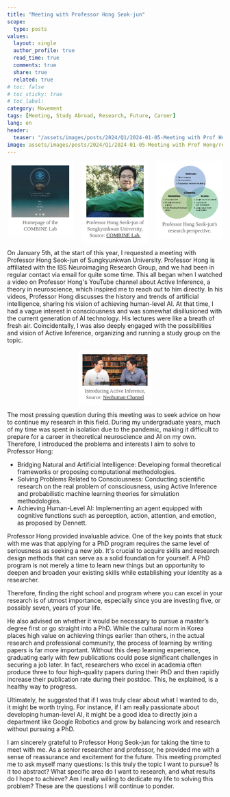 ```yaml
---
title: "Meeting with Professor Hong Seok-jun"
scope:
  type: posts
values:
  layout: single
  author_profile: true
  read_time: true
  comments: true
  share: true
  related: true
# toc: false
# toc_sticky: true
# toc_label:
category: Movement
tags: [Meeting, Study Abroad, Research, Future, Career]
lang: en
header:
  teaser: "/assets/images/posts/2024/Q1/2024-01-05-Meeting with Prof Hong/research_perspective.png"
image: assets/images/posts/2024/Q1/2024-01-05-Meeting with Prof Hong/research_perspective.png
---
```


<style>
  .centered-container {
      display: flex;
      justify-content: center;
      align-items: flex-start;
      gap: 20px; /* Adjust the gap between images */
  }
  figure {
      display: flex;
      flex-direction: column;
      margin: 0;
      padding: 10px;
      text-align: center;
      background-color: #fff;
      width: 30%; /* Set the width of each image */
  }
  img {
      width: 100%;
      height: auto;
  }
  figcaption {
      font-family: "Wanted Sans Variable", "Wanted Sans";
      font-size: 12px;
      color: #555;
      margin-top: 5px;
  }
</style>

<div class="centered-container">
  <figure>
    <img src="/assets/images/posts/2024/Q1/2024-01-05-Meeting with Prof Hong/COMBINE.png" alt="Image 1">
    <figcaption>
      Homepage of the COMBINE Lab
    </figcaption>
  </figure>
  <figure>
    <img src="/assets/images/posts/2024/Q1/2024-01-05-Meeting with Prof Hong/hong_seok_jun.jpg" alt="Image 2">
    <figcaption>
      Professor Hong Seok-jun of Sungkyunkwan University, Source: <a href="https://combinelab.net/">COMBINE Lab.</a>
    </figcaption>
  </figure>
  <figure>
    <img src="/assets/images/posts/2024/Q1/2024-01-05-Meeting with Prof Hong/research_perspective.png" alt="Image 3">
    <figcaption>
      Professor Hong Seok-jun's research perspective.
    </figcaption>
  </figure>
</div>

On January 5th, at the start of this year, I requested a meeting with Professor Hong Seok-jun of Sungkyunkwan University. Professor Hong is affiliated with the IBS Neuroimaging Research Group, and we had been in regular contact via email for quite some time. This all began when I watched a video on Professor Hong's YouTube channel about Active Inference, a theory in neuroscience, which inspired me to reach out to him directly. In his videos, Professor Hong discusses the history and trends of artificial intelligence, sharing his vision of achieving human-level AI. At that time, I had a vague interest in consciousness and was somewhat disillusioned with the current generation of AI technology. His lectures were like a breath of fresh air. Coincidentally, I was also deeply engaged with the possibilities and vision of Active Inference, organizing and running a study group on the topic.

<div class="centered-container">
  <figure>
    <img src="/assets/images/posts/2024/Q1/2024-01-05-Meeting with Prof Hong/neohuman.png" style="width: 100%; height: auto;">
    <figcaption>
      Introducing Active Inference, Source: <a href="https://www.youtube.com/channel/UC4yLLoaFX0H6VHUpjf588AQ">Neohuman Channel</a>
    </figcaption>
  </figure>
</div>

The most pressing question during this meeting was to seek advice on how to continue my research in this field. During my undergraduate years, much of my time was spent in isolation due to the pandemic, making it difficult to prepare for a career in theoretical neuroscience and AI on my own. Therefore, I introduced the problems and interests I aim to solve to Professor Hong:

- Bridging Natural and Artificial Intelligence: Developing formal theoretical frameworks or proposing computational methodologies.
- Solving Problems Related to Consciousness: Conducting scientific research on the real problem of consciousness, using Active Inference and probabilistic machine learning theories for simulation methodologies.
- Achieving Human-Level AI: Implementing an agent equipped with cognitive functions such as perception, action, attention, and emotion, as proposed by Dennett.

Professor Hong provided invaluable advice. One of the key points that stuck with me was that applying for a PhD program requires the same level of seriousness as seeking a new job. It's crucial to acquire skills and research design methods that can serve as a solid foundation for yourself. A PhD program is not merely a time to learn new things but an opportunity to deepen and broaden your existing skills while establishing your identity as a researcher.

Therefore, finding the right school and program where you can excel in your research is of utmost importance, especially since you are investing five, or possibly seven, years of your life.

He also advised on whether it would be necessary to pursue a master’s degree first or go straight into a PhD. While the cultural norm in Korea places high value on achieving things earlier than others, in the actual research and professional community, the process of learning by writing papers is far more important. Without this deep learning experience, graduating early with few publications could pose significant challenges in securing a job later. In fact, researchers who excel in academia often produce three to four high-quality papers during their PhD and then rapidly increase their publication rate during their postdoc. This, he explained, is a healthy way to progress.

Ultimately, he suggested that if I was truly clear about what I wanted to do, it might be worth trying. For instance, if I am really passionate about developing human-level AI, it might be a good idea to directly join a department like Google Robotics and grow by balancing work and research without pursuing a PhD.

I am sincerely grateful to Professor Hong Seok-jun for taking the time to meet with me. As a senior researcher and professor, he provided me with a sense of reassurance and excitement for the future. This meeting prompted me to ask myself many questions: Is this truly the topic I want to pursue? Is it too abstract? What specific area do I want to research, and what results do I hope to achieve? Am I really willing to dedicate my life to solving this problem? These are the questions I will continue to ponder.
